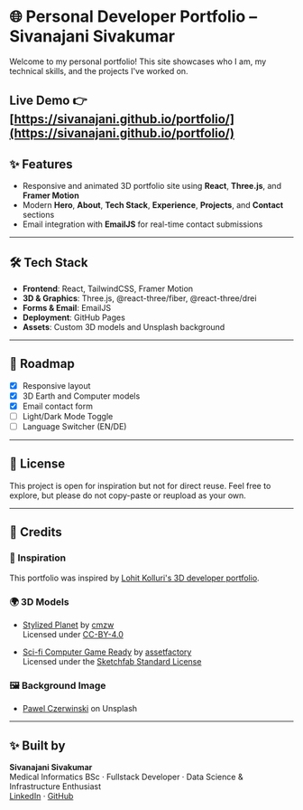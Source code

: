# 🌐 Personal Developer Portfolio – Sivanajani Sivakumar

Welcome to my personal portfolio! This site showcases who I am, my technical skills, and the projects I've worked on.

Live Demo 👉 [https://sivanajani.github.io/portfolio/](https://sivanajani.github.io/portfolio/)
---

## ✨ Features

- Responsive and animated 3D portfolio site using **React**, **Three.js**, and **Framer Motion**
- Modern **Hero**, **About**, **Tech Stack**, **Experience**, **Projects**, and **Contact** sections
- Email integration with **EmailJS** for real-time contact submissions

---

## 🛠 Tech Stack

- **Frontend**: React, TailwindCSS, Framer Motion
- **3D & Graphics**: Three.js, @react-three/fiber, @react-three/drei
- **Forms & Email**: EmailJS
- **Deployment**: GitHub Pages
- **Assets**: Custom 3D models and Unsplash background

---
## 🧩 Roadmap

- [x] Responsive layout
- [x] 3D Earth and Computer models
- [x] Email contact form
- [ ] Light/Dark Mode Toggle
- [ ] Language Switcher (EN/DE)

---
## 🧾 License
This project is open for inspiration but not for direct reuse. Feel free to explore, but please do not copy-paste or reupload as your own.

---

## 🙏 Credits

### 🎨 Inspiration  
This portfolio was inspired by [Lohit Kolluri's 3D developer portfolio](https://github.com/lohitkolluri).

### 🌍 3D Models  
- [Stylized Planet](https://sketchfab.com/3d-models/stylized-planet-789725db86f547fc9163b00f302c3e70) by [cmzw](https://sketchfab.com/cmzw)  
  Licensed under [CC-BY-4.0](http://creativecommons.org/licenses/by/4.0/)

- [Sci-fi Computer Game Ready](https://sketchfab.com/3d-models/sci-fi-computer-game-ready-53e7eeb0f69540d2892ad6aa5f47bd39) by [assetfactory](https://sketchfab.com/assetfactory)  
  Licensed under the [Sketchfab Standard License](https://sketchfab.com/licenses)

### 🖼️ Background Image  
- [Pawel Czerwinski](https://unsplash.com/de/fotos/hintergrundmuster-LGk6T1-rfik?utm_content=creditShareLink&utm_medium=referral&utm_source=unsplash) on Unsplash

---

## ✨ Built by  
**Sivanajani Sivakumar**  
Medical Informatics BSc · Fullstack Developer · Data Science & Infrastructure Enthusiast  
[LinkedIn](https://www.linkedin.com/in/sivanajani-sivakumar) · [GitHub](https://github.com/Sivanajani)